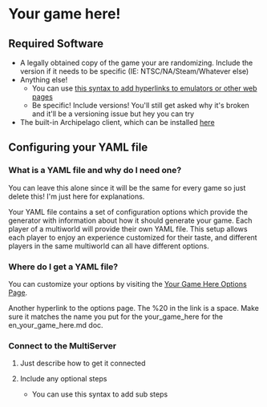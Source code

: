 # Your game here!

## Required Software

- A legally obtained copy of the game your are randomizing. Include the version if it needs to be specific (IE: NTSC/NA/Steam/Whatever else)
- Anything else!
    - You can use [this syntax to add hyperlinks to emulators or other web pages](https://www.ikea.com/us/en/p/blahaj-soft-toy-shark-90373590/)
    - Be specific! Include versions! You'll still get asked why it's broken and it'll be a versioning issue but hey you can try
- The built-in Archipelago client, which can be installed [here](https://github.com/ArchipelagoMW/Archipelago/releases)

## Configuring your YAML file

### What is a YAML file and why do I need one?

You can leave this alone since it will be the same for every game so just delete this! I'm just here for explanations.

Your YAML file contains a set of configuration options which provide the generator with information about how it should
generate your game. Each player of a multiworld will provide their own YAML file. This setup allows each player to enjoy
an experience customized for their taste, and different players in the same multiworld can all have different options.

### Where do I get a YAML file?

You can customize your options by visiting the [Your Game Here Options Page](/games/Your%20Game%20Here/player-options).

Another hyperlink to the options page. The %20 in the link is a space. Make sure it matches the name you put for the your_game_here for the en_your_game_here.md doc.

### Connect to the MultiServer

1. Just describe how to get it connected

2. Include any optional steps
    - You can use this syntax to add sub steps